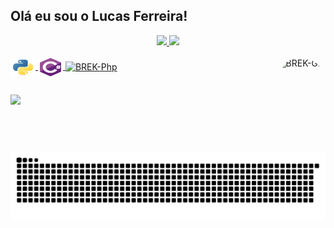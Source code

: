## Olá eu sou o Lucas Ferreira!
<div align="center">
  <a href="https://github.com/BREK1N">
  <img height="180em" src="https://github-readme-stats.vercel.app/api?username=BREK1N&show_icons=true&theme=dark&include_all_commits=true&count_private=true"/>
  <img height="180em" src="https://github-readme-stats.vercel.app/api/top-langs/?username=BREK1N&layout=compact&langs_count=7&theme=dark"/>
</div>
  <div style="display: inline_block"><br>
  <img align="center" alt="BREK-Python" height="30" width="40" src="https://raw.githubusercontent.com/devicons/devicon/master/icons/python/python-original.svg">
  <img align="center" alt="BREK-Csharp" height="30" width="40" src="https://raw.githubusercontent.com/devicons/devicon/master/icons/csharp/csharp-original.svg">
  <img align="center" alt="BREK-Php" height="30" width="40" src="https://cdn.jsdelivr.net/gh/devicons/devicon/icons/php/php-plain.svg">
  <img align="right" alt="BREK-GIF" height="150" style="border-radius:50px;" src="https://cdn.discordapp.com/attachments/903712792379523115/909153358286303282/photo.gif"> 
</div>
  
  ##
 <div> 
  <a href="https://www.instagram.com/lucasf_198/" target="_blank"><img src="https://img.shields.io/badge/-Instagram-%23E4405F?style=for-the-badge&logo=instagram&logoColor=white" target="_blank"></a>
 

 ![Snake animation](https://github.com/BREK1N/BREK1N/blob/output/github-contribution-grid-snake.svg)
   
</div>
  
